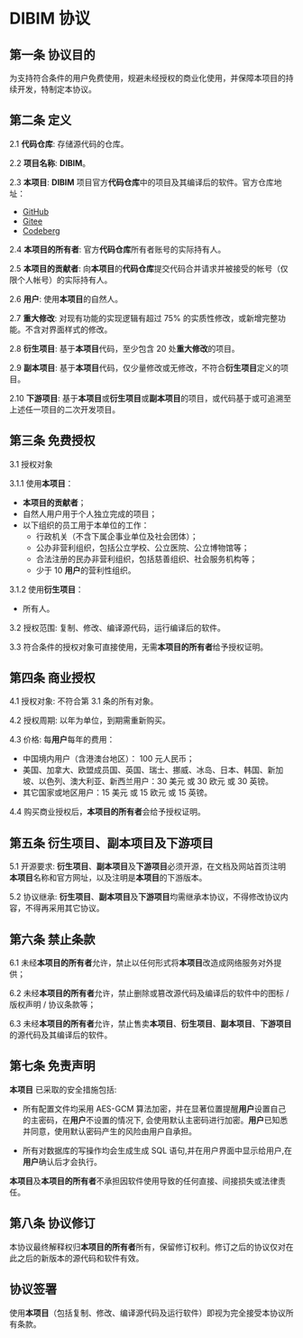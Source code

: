 # DIBIM 协议

## 第一条 协议目的

为支持符合条件的用户免费使用，规避未经授权的商业化使用，并保障本项目的持续开发，特制定本协议。

## 第二条 定义

2.1 **代码仓库**: 存储源代码的仓库。

2.2 **项目名称**: **DIBIM**。

2.3 **本项目**: **DIBIM** 项目官方**代码仓库**中的项目及其编译后的软件。官方仓库地址：

- [GitHub](https://github.com/dibim/dibim)
- [Gitee](https://gitee.com/dibim/dibim)
- [Codeberg](https://codeberg.org/dibim/dibim)

2.4 **本项目的所有者**: 官方**代码仓库**所有者账号的实际持有人。

2.5 **本项目的贡献者**: 向**本项目**的**代码仓库**提交代码合并请求并被接受的帐号（仅限个人帐号）的实际持有人。

2.6 **用户**: 使用**本项目**的自然人。

2.7 **重大修改**: 对现有功能的实现逻辑有超过 75% 的实质性修改，或新增完整功能。不含对界面样式的修改。

2.8 **衍生项目**: 基于**本项目**代码，至少包含 20 处**重大修改**的项目。

2.9 **副本项目**: 基于**本项目**代码，仅少量修改或无修改，不符合**衍生项目**定义的项目。

2.10 **下游项目**: 基于**本项目**或**衍生项目**或**副本项目**的项目，或代码基于或可追溯至上述任一项目的二次开发项目。

## 第三条 免费授权

3.1 授权对象

3.1.1 使用**本项目**：

- **本项目的贡献者**；
- 自然人用户用于个人独立完成的项目；
- 以下组织的员工用于本单位的工作：
  - 行政机关（不含下属企事业单位及社会团体）；
  - 公办非营利组织，包括公立学校、公立医院、公立博物馆等；
  - 合法注册的民办非营利组织，包括慈善组织、社会服务机构等；
  - 少于 10 **用户**的营利性组织。

3.1.2 使用**衍生项目**：

- 所有人。

3.2 授权范围: 复制、修改、编译源代码，运行编译后的软件。

3.3 符合条件的授权对象可直接使用，无需**本项目的所有者**给予授权证明。

## 第四条 商业授权

4.1 授权对象: 不符合第 3.1 条的所有对象。

4.2 授权周期: 以年为单位，到期需重新购买。

4.3 价格: 每**用户**每年的费用：

- 中国境内用户（含港澳台地区）： 100 元人民币；
- 美国、加拿大、欧盟成员国、英国、瑞士、挪威、冰岛、日本、韩国、新加坡、以色列、澳大利亚、新西兰用户：30 美元 或 30 欧元 或 30 英镑。
- 其它国家或地区用户：15 美元 或 15 欧元 或 15 英镑。

4.4 购买商业授权后，**本项目的所有者**会给予授权证明。

## 第五条 **衍生项目**、**副本项目**及**下游项目**

5.1 开源要求: **衍生项目**、**副本项目**及**下游项目**必须开源，在文档及网站首页注明**本项目**名称和官方网址，以及注明是**本项目**的下游版本。

5.2 协议继承: **衍生项目**、**副本项目**及**下游项目**均需继承本协议，不得修改协议内容，不得再采用其它协议。

## 第六条 禁止条款

6.1 未经**本项目的所有者**允许，禁止以任何形式将**本项目**改造成网络服务对外提供；

6.2 未经**本项目的所有者**允许，禁止删除或篡改源代码及编译后的软件中的图标 / 版权声明 / 协议条款等；

6.3 未经**本项目的所有者**允许，禁止售卖**本项目**、**衍生项目**、**副本项目**、**下游项目**的源代码及其编译后的软件。

## 第七条 免责声明

**本项目** 已采取的安全措施包括:

- 所有配置文件均采用 AES-GCM 算法加密，并在显著位置提醒**用户**设置自己的主密码，在**用户**不设置的情况下, 会使用默认主密码进行加密。**用户**已知悉并同意，使用默认密码产生的风险由用户自承担。

- 所有对数据库的写操作均会生成生成 SQL 语句,并在用户界面中显示给用户,在**用户**确认后才会执行。

**本项目**及**本项目的所有者**不承担因软件使用导致的任何直接、间接损失或法律责任。

## 第八条 协议修订

本协议最终解释权归**本项目的所有者**所有，保留修订权利。修订之后的协议仅对在此之后的新版本的源代码和软件有效。

## 协议签署

使用**本项目**（包括复制、修改、编译源代码及运行软件）即视为完全接受本协议所有条款。
